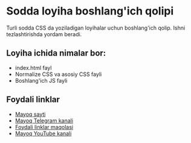 # Sodda loyiha boshlang'ich qolipi
Turli sodda CSS da yoziladigan loyihalar uchun boshlang'ich qolip. Ishni tezlashtirishda yordam beradi.

## Loyiha ichida nimalar bor:
  - index.html fayl
  - Normalize CSS va asosiy CSS fayli
  - Boshlang'ich JS fayli

## Foydali linklar

- [Mayoq sayti](https://mayoq.uz)
- [Mayoq Telegram kanali](https://tme.to/mayoquz)
- [Foydali linklar maqolasi](https://www.mayoq.uz/mayoq-obuna)
- [Mayoq YouTube kanali](https://youtube.com/muhammadjavohirsuratov)
